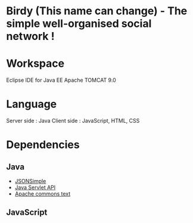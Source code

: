 # Birdy (This name can change) - The simple well-organised social network !

# Workspace

Eclipse IDE for Java EE
Apache TOMCAT 9.0

# Language

Server side : Java
Client side : JavaScript, HTML, CSS

# Dependencies

## Java

- [JSONSimple](https://github.com/fangyidong/json-simple)
- [Java Servlet API](https://maven.java.net/content/repositories/releases/javax/servlet/javax.servlet-api/)
- [Apache commons text](https://mvnrepository.com/artifact/org.apache.commons/commons-text/1.8)

## JavaScript
